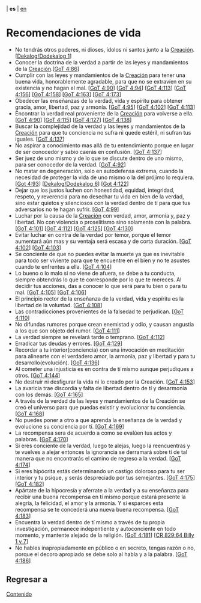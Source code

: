 | **es** | [en](../english/life-recommendations.md) 

# Recomendaciones de vida

- No tendrás otros poderes, ni dioses, ídolos ni santos junto a la [Creación](./definiciones.md/#creacion). [[Dekalog/Dodekalog 1](./referencias.md/#DD)]
- Conocer la doctrina de la verdad a partir de las leyes y mandamientos de la [Creación](./definiciones.md/#creacion).[[GoT 4:86](./referencias.md/#GoT)]
- Cumplir con las leyes y mandamientos de la [Creación](./definiciones.md/#creacion) para tener una buena vida, honorablemente agradable, para que no se extravíen en su existencia y no hagan el mal. [[GoT 4:90](./referencias.md/#GoT)] [[GoT 4:94](./referencias.md/#GoT)] [[GoT 4:113](./referencias.md/#GoT)] [[GoT 4:156](./referencias.md/#GoT)] [[GoT 4:158](./referencias.md/#GoT)] [[GoT 4:163](./referencias.md/#GoT)] [[GoT 4:173](./referencias.md/#GoT)]
- Obedecer las enseñanzas de la verdad, vida y espíritu para obtener gracia, amor, libertad, paz y armonía. [[GoT 4:95](./referencias.md/#GoT)] [[GoT 4:102](./referencias.md/#GoT)] [[GoT 4:113](./referencias.md/#GoT)]
- Encontrar la verdad real proveniente de la [Creación](./definiciones.md/#creacion) para volverse a ella. [[GoT 4:90](./referencias.md/#GoT)] [[GoT 4:115](./referencias.md/#GoT)] [[GoT 4:127](./referencias.md/#GoT)] [[GoT 4:138](./referencias.md/#GoT)]
- Buscar la complejidad de la verdad y las leyes y mandamientos de la [Creación](./definiciones.md/#creacion) para que tu conciencia no sufra ni quede estéril, ni sufran tus iguales. [[GoT 4:137](./referencias.md/#GoT)]
- No aspirar a conocimiento mas allá de tu entendimiento porque en lugar de ser conocedor y sabio caerás en confusión. [[GoT 4:137](./referencias.md/#GoT)]
- Ser juez de uno mismo y de lo que se discute dentro de uno mismo, para ser conocedor de la verdad. [[GoT 4:92](./referencias.md/#GoT)]
- No matar en degeneración, solo en autodefensa extrema, cuando la necesidad de proteger la vida de uno mismo o la del prójimo lo requiera. [[Got 4:93](./referencias.md/#GoT)] [[Dekalog/Dodekalog 6](./referencias.md/#DD)] [[Got 4:122](./referencias.md/#GoT)] 
- Dejar que los justos luchen con honestidad, equidad, integridad, respeto, y reverencia para no desechar tu vida en bien de la verdad, sino estar quietos y silenciosos con la verdad dentro de tí para que tus adversarios no te hagan sufrir. [[GoT 4:99](./referencias.md/#GoT)]
- Luchar por la causa de la [Creación](./definiciones.md/#creacion) con verdad, amor, armonía y, paz y libertad. No con violencia o proselitismo sino solamente con la palabra. [[GoT 4:101](./referencias.md/#GoT)] [[GoT 4:112](./referencias.md/#GoT)] [[GoT 4:125](./referencias.md/#GoT)] [[GoT 4:130](./referencias.md/#GoT)]
- Evitar luchar en contra de la verdad por temor, porque el temor aumentará aún mas y su ventaja será escasa y de corta duración. [[GoT 4:102](./referencias.md/#GoT)] [[GoT 4:103](./referencias.md/#GoT)]
- Se conciente de que no puedes evitar la muerte ya que es inevitable para todo ser viviente para que te encuentre en el bien y no te asustes cuando te enfrentes a ella. [[GoT 4:104](./referencias.md/#GoT)]
- Lo bueno o lo malo si no viene de afuera, se debe a tu conducta, siempre obtendrás lo que te corresponde por lo que te mereces. Al decidir tus acciones, das a conocer lo que será para tu bien o para tu mal. [[GoT 4:105](./referencias.md/#GoT)] [[GoT 4:106](./referencias.md/#GoT)]
- El principio rector de la enseñanza de la verdad, vida y espíritu es la libertad de la voluntad. [[GoT 4:108](./referencias.md/#GoT)]
- Las contradicciones provenientes de la falsedad te perjudican. [[GoT 4:110](./referencias.md/#GoT)]
- No difundas rumores porque crean enemistad y odio, y causan angustia a los que son objeto del rumor. [[GoT 4:111](./referencias.md/#GoT)]  
- La verdad siempre se revelará tarde o temprano. [[GoT 4:112](./referencias.md/#GoT)]
- Erradicar tus deudas y errores. [[GoT 4:129](./referencias.md/#GoT)]
- Recordar a tu interior(conciencia) con una invocación en meditación para alinearte con el verdadero amor, la armonía, paz y libertad y para tu desarrollo(evolución). [[GoT 4:136](./referencias.md/#GoT)]
- Al cometer una injusticia es en contra de tí mismo aunque perjudiques a otros. [[GoT 4:144](./referencias.md/#GoT)]
- No destruir ni desfigurar la vida ni lo creado por la Creación. [[GoT 4:153](./referencias.md/#GoT)]
- La avaricia trae discordia y falta de libertad dentro de tí y desarmonía con los demás. [[GoT 4:165](./referencias.md/#GoT)] 
- A través de la verdad de las leyes y mandamientos de la Creación se creó el universo para que puedas existir y evolucionar tu conciencia. [[GoT 4:168](./referencias.md/#GoT)] 
- No puedes poner a otro a que aprenda la enseñanza de la verdad y evolucione su conciencia por tí. [[GoT 4:169](./referencias.md/#GoT)]
- La recompensa sera de acuerdo a como se evalúen tus actos y palabras. [[GoT 4:170](./referencias.md/#GoT)]
- Si eres conciente de la verdad, luego te alejas, luego la reencuentras y te vuelves a alejar entonces la ignorancia se derramará sobre tí de tal manera que no encontrarás el camino de regreso a la verdad. [[GoT 4:174](./referencias.md/#GoT)]
- Si eres hipócrita estás determinando un castigo doloroso para tu ser interior y tu psique, y serás despreciado por tus semejantes. [[GoT 4:175](./referencias.md/#GoT)] [[GoT 4:182](./referencias.md/#GoT)]
- Apártate de la hipocresía y aferrate a la verdad y a su enseñanza para recibir una buena recompensa en tí mismo porque estará presente la alegría, la felicidad, el amor y la armonía. Y si esparces esta recompensa se te concederá una nueva buena recompensa. [[GoT 4:183](./referencias.md/#GoT)]
- Encuentra la verdad dentro de tí mismo a través de tu propia investigación, permanece indepentiente y autoconciente en todo momento, y mantente alejado de la religión. [[GoT 4:181](./referencias.md/#GoT)] [[CR 829:64 Billy 1 y 7](./referencias.md/#CR829)]
- No hables inapropiadamente en público o en secreto, tengas razón o no, porque el decoro apropiado se debe solo al habla y a la palabra. [[GoT 4:186](./referencias.md/#GoT)]
 
 
## Regresar a

[Contenido](./contenido.md)
